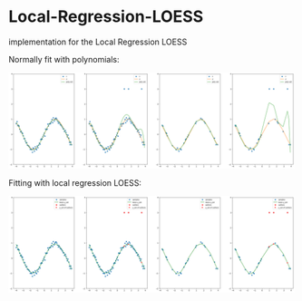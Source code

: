 # Local-Regression-LOESS
implementation for the Local Regression LOESS

Normally fit with polynomials:

![Poly fitting](https://github.com/phucdoitoan/Local-Regression-LOESS/blob/master/poly_est.png)

Fitting with local regression LOESS:

![LOESS fit](https://github.com/phucdoitoan/Local-Regression-LOESS/blob/master/loess-est.png)
